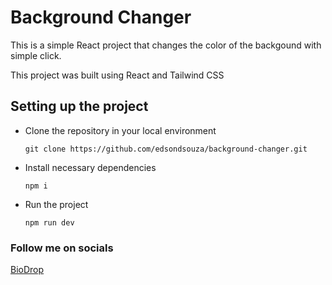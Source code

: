 # Background Changer

This is a simple React project that changes the color of the backgound with simple click.

This project was built using React and Tailwind CSS

## Setting up the project
- Clone the repository in your local environment
  ```
  git clone https://github.com/edsondsouza/background-changer.git
  ```
- Install necessary dependencies
  ```
  npm i
  ```
- Run the project
  ```
  npm run dev
  ```

### Follow me on socials
[BioDrop](https://www.biodrop.io/edsondsouza)